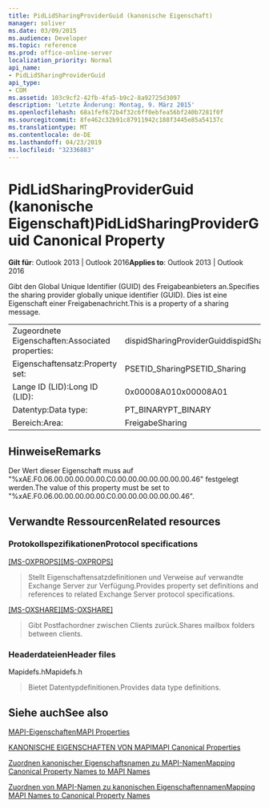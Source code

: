 ```yaml
---
title: PidLidSharingProviderGuid (kanonische Eigenschaft)
manager: soliver
ms.date: 03/09/2015
ms.audience: Developer
ms.topic: reference
ms.prod: office-online-server
localization_priority: Normal
api_name:
- PidLidSharingProviderGuid
api_type:
- COM
ms.assetid: 103c9cf2-42fb-4fa5-b9c2-8a92725d3097
description: 'Letzte Änderung: Montag, 9. März 2015'
ms.openlocfilehash: 68a1fef672b4f32c6ff0ebfea56bf240b7281f0f
ms.sourcegitcommit: 8fe462c32b91c87911942c188f3445e85a54137c
ms.translationtype: MT
ms.contentlocale: de-DE
ms.lasthandoff: 04/23/2019
ms.locfileid: "32336883"
---
```

# <a name="pidlidsharingproviderguid-canonical-property"></a><span data-ttu-id="e7ec0-103">PidLidSharingProviderGuid (kanonische Eigenschaft)</span><span class="sxs-lookup"><span data-stu-id="e7ec0-103">PidLidSharingProviderGuid Canonical Property</span></span>

  
  
<span data-ttu-id="e7ec0-104">**Gilt für**: Outlook 2013 | Outlook 2016</span><span class="sxs-lookup"><span data-stu-id="e7ec0-104">**Applies to**: Outlook 2013 | Outlook 2016</span></span> 
  
<span data-ttu-id="e7ec0-105">Gibt den Global Unique Identifier (GUID) des Freigabeanbieters an.</span><span class="sxs-lookup"><span data-stu-id="e7ec0-105">Specifies the sharing provider globally unique identifier (GUID).</span></span> <span data-ttu-id="e7ec0-106">Dies ist eine Eigenschaft einer Freigabenachricht.</span><span class="sxs-lookup"><span data-stu-id="e7ec0-106">This is a property of a sharing message.</span></span>
  
|||
|:-----|:-----|
|<span data-ttu-id="e7ec0-107">Zugeordnete Eigenschaften:</span><span class="sxs-lookup"><span data-stu-id="e7ec0-107">Associated properties:</span></span>  <br/> |<span data-ttu-id="e7ec0-108">dispidSharingProviderGuid</span><span class="sxs-lookup"><span data-stu-id="e7ec0-108">dispidSharingProviderGuid</span></span>  <br/> |
|<span data-ttu-id="e7ec0-109">Eigenschaftensatz:</span><span class="sxs-lookup"><span data-stu-id="e7ec0-109">Property set:</span></span>  <br/> |<span data-ttu-id="e7ec0-110">PSETID_Sharing</span><span class="sxs-lookup"><span data-stu-id="e7ec0-110">PSETID_Sharing</span></span>  <br/> |
|<span data-ttu-id="e7ec0-111">Lange ID (LID):</span><span class="sxs-lookup"><span data-stu-id="e7ec0-111">Long ID (LID):</span></span>  <br/> |<span data-ttu-id="e7ec0-112">0x00008A01</span><span class="sxs-lookup"><span data-stu-id="e7ec0-112">0x00008A01</span></span>  <br/> |
|<span data-ttu-id="e7ec0-113">Datentyp:</span><span class="sxs-lookup"><span data-stu-id="e7ec0-113">Data type:</span></span>  <br/> |<span data-ttu-id="e7ec0-114">PT_BINARY</span><span class="sxs-lookup"><span data-stu-id="e7ec0-114">PT_BINARY</span></span>  <br/> |
|<span data-ttu-id="e7ec0-115">Bereich:</span><span class="sxs-lookup"><span data-stu-id="e7ec0-115">Area:</span></span>  <br/> |<span data-ttu-id="e7ec0-116">Freigabe</span><span class="sxs-lookup"><span data-stu-id="e7ec0-116">Sharing</span></span>  <br/> |
   
## <a name="remarks"></a><span data-ttu-id="e7ec0-117">Hinweise</span><span class="sxs-lookup"><span data-stu-id="e7ec0-117">Remarks</span></span>

<span data-ttu-id="e7ec0-118">Der Wert dieser Eigenschaft muss auf "%xAE.F0.06.00.00.00.00.00.C0.00.00.00.00.00.00.00.46" festgelegt werden.</span><span class="sxs-lookup"><span data-stu-id="e7ec0-118">The value of this property must be set to "%xAE.F0.06.00.00.00.00.00.C0.00.00.00.00.00.00.46".</span></span> 
  
## <a name="related-resources"></a><span data-ttu-id="e7ec0-119">Verwandte Ressourcen</span><span class="sxs-lookup"><span data-stu-id="e7ec0-119">Related resources</span></span>

### <a name="protocol-specifications"></a><span data-ttu-id="e7ec0-120">Protokollspezifikationen</span><span class="sxs-lookup"><span data-stu-id="e7ec0-120">Protocol specifications</span></span>

<span data-ttu-id="e7ec0-121">[[MS-OXPROPS]](https://msdn.microsoft.com/library/f6ab1613-aefe-447d-a49c-18217230b148%28Office.15%29.aspx)</span><span class="sxs-lookup"><span data-stu-id="e7ec0-121">[[MS-OXPROPS]](https://msdn.microsoft.com/library/f6ab1613-aefe-447d-a49c-18217230b148%28Office.15%29.aspx)</span></span>
  
> <span data-ttu-id="e7ec0-122">Stellt Eigenschaftensatzdefinitionen und Verweise auf verwandte Exchange Server zur Verfügung.</span><span class="sxs-lookup"><span data-stu-id="e7ec0-122">Provides property set definitions and references to related Exchange Server protocol specifications.</span></span>
    
<span data-ttu-id="e7ec0-123">[[MS-OXSHARE]](https://msdn.microsoft.com/library/e4e5bd27-d5e0-43f9-a6ea-550876724f3d%28Office.15%29.aspx)</span><span class="sxs-lookup"><span data-stu-id="e7ec0-123">[[MS-OXSHARE]](https://msdn.microsoft.com/library/e4e5bd27-d5e0-43f9-a6ea-550876724f3d%28Office.15%29.aspx)</span></span>
  
> <span data-ttu-id="e7ec0-124">Gibt Postfachordner zwischen Clients zurück.</span><span class="sxs-lookup"><span data-stu-id="e7ec0-124">Shares mailbox folders between clients.</span></span>
    
### <a name="header-files"></a><span data-ttu-id="e7ec0-125">Headerdateien</span><span class="sxs-lookup"><span data-stu-id="e7ec0-125">Header files</span></span>

<span data-ttu-id="e7ec0-126">Mapidefs.h</span><span class="sxs-lookup"><span data-stu-id="e7ec0-126">Mapidefs.h</span></span>
  
> <span data-ttu-id="e7ec0-127">Bietet Datentypdefinitionen.</span><span class="sxs-lookup"><span data-stu-id="e7ec0-127">Provides data type definitions.</span></span>
    
## <a name="see-also"></a><span data-ttu-id="e7ec0-128">Siehe auch</span><span class="sxs-lookup"><span data-stu-id="e7ec0-128">See also</span></span>



[<span data-ttu-id="e7ec0-129">MAPI-Eigenschaften</span><span class="sxs-lookup"><span data-stu-id="e7ec0-129">MAPI Properties</span></span>](mapi-properties.md)
  
[<span data-ttu-id="e7ec0-130">KANONISCHE EIGENSCHAFTEN VON MAPI</span><span class="sxs-lookup"><span data-stu-id="e7ec0-130">MAPI Canonical Properties</span></span>](mapi-canonical-properties.md)
  
[<span data-ttu-id="e7ec0-131">Zuordnen kanonischer Eigenschaftsnamen zu MAPI-Namen</span><span class="sxs-lookup"><span data-stu-id="e7ec0-131">Mapping Canonical Property Names to MAPI Names</span></span>](mapping-canonical-property-names-to-mapi-names.md)
  
[<span data-ttu-id="e7ec0-132">Zuordnen von MAPI-Namen zu kanonischen Eigenschaftennamen</span><span class="sxs-lookup"><span data-stu-id="e7ec0-132">Mapping MAPI Names to Canonical Property Names</span></span>](mapping-mapi-names-to-canonical-property-names.md)

